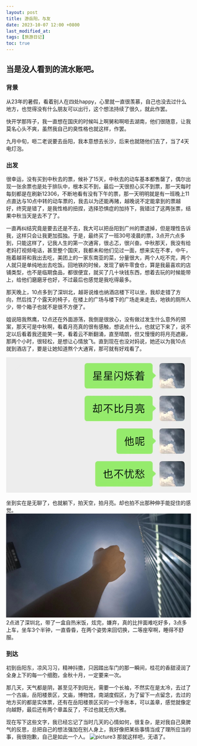 ```yaml
---
layout: post
title: 游岳阳，与友
date: 2023-10-07 12:00 +0800
last_modified_at: 
tags: [旅游日记]
toc: true
---
```



## 当是没人看到的流水账吧。

### 背景
从23年的暑假，看着别人在四处happy，心里就一直很羡慕，自己也没去过什么地方，也觉得没有什么朋友可以出行，这个想法持续了很久，就此作罢。

快开学那阵子，我一直想在国庆的时候叫上啊舅和啊咂去湖南，他们很随意，让我莫名心头不爽，虽然我自己的臭性格也就这样，作罢。

九月中旬，咂二老说要去岳阳，我本意想去长沙，后来也就随他们去了，当了4天电灯泡。

### 出发
很幸运，没有买到中秋去的票，候补了15天，中秋去的动车基本都售罄了，偶尔出现一张余票也是处于排队中，根本买不到，最后一天很担心买不到票，那一天每时每刻都是在刷新12306，不断地看有没有下午的票，那一天明明就是有一班晚上11点直达与10点中转的动车票的，我去以为还能再赌，越晚说不定能拿到的票越好，终究是错了，是我性格的扭捏，选择恐惧症的加持下，我错过了这两张票，结果中秋当天是去不了了。

一直再纠结究竟是要去还是不去，我大可以把岳阳到广州的票退掉，但是理性告诉我，这样只会让我更加孤独。于是，最终买了一班30号凌晨的票，3点开六点多到，只能这样了，记我人生的第一次通宵，很忐忑，很兴奋。中秋那天，我没有给老妈打视频电话，甚至整个国庆，我都未和他们见过一面，想来实在不孝，中午，拖着越哥和我出去吃，美团上的一家东南亚的菜，分量很大，两个人吃不完，两个人就只是单纯地出去吃饭。回地铁的时候，发现了蜗牛零食仓，算是我最喜欢的店铺类型，也不是临期食品，都很便宜，就买了几十块钱东西，想着去玩的时候能带上，给他们磨磨牙也好，不过最后也感觉是我吃得最多。

那天晚上，10点多到了深圳北，越哥说维也纳酒店楼下可以坐，我却走错了方向，然后找了个露天的椅子，在楼上的广场与楼下的广场走来走去，地铁的厕所人少，带个箱子也就不是很不方便了。

姐说陪我熬鹰，12点还在外面游荡，我倒是很放心，没有做过发生什么意外的预案，那天可是中秋啊，看着月亮真的很有感触，想说点什么，也就记下来了，说不定以后看着我还能笑一笑，看着云不断翻涌，直至晴朗，但又慢慢的将月亮遮蔽，那两个小时，很轻松，是想让心情放飞。直到现在也没对妈说，她还以为我10点就到酒店了，要是让她知道熬个大通宵，那可就有好戏看了。

![picture1](..\pictures\2023_10_07\1.jpg "发疯文学")

坐到实在是无聊了，也就躺下，拍天空，拍月亮。却也拍不出那种伸手能捉住的感觉。
![picture2](..\pictures\2023_10_07\2.jpg "抓月亮")
2点进了深圳北，带了一盒自热米饭，炫完，嫌弃，真的比拌面难吃好多，3点多上车，坐车3个半钟，一直昏昏，在两个姿势来回切换，二等座窄啊，睡得不舒服。

### 到达
初到岳阳东，凉风习习，精神抖擞，只因踏出车门的那一瞬间，桂花的香甜浸润了全身上下的每一个细胞，金秋十月，一定要来一次。

那几天，天气都是阴，甚至见不到阳光，需要一个长袖，不然实在是太冷，去过了一个古庙，岳阳楼景区，文庙，博物馆，南湖度假区，为了留下一点留念，去过的地方买的都是实体票，还有在岳阳楼景区买的一个手账本，可以盖章，感觉就像定向越野，最后还有两个章盖反了，不过也就无伤大雅。

现在写下这些文字，我已经忘记了当时几天的心情如何，很复杂，是对我自己臭脾气的反思，总把自己的想法强加在别人身上，我好像把某些事情当成了理所应当的事，我很抱歉，自己是如此一个人。
![picture3](..\pictures\2023_10_07\3.jpg "岳阳楼")
那就这样吧，无语了。